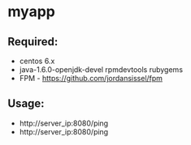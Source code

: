 # myapp
## Required:
- centos 6.x 
- java-1.6.0-openjdk-devel rpmdevtools rubygems
- FPM - https://github.com/jordansissel/fpm

## Usage:
- http://server_ip:8080/ping
- http://server_ip:8080/ping
